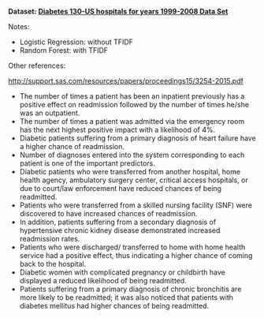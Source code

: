 **Dataset:  [Diabetes 130-US hospitals for years 1999-2008 Data Set ](https://archive.ics.uci.edu/ml/datasets/Diabetes+130-US+hospitals+for+years+1999-2008)**

Notes:
- Logistic Regression: without TFIDF
- Random Forest: with TFIDF

Other references:

http://support.sas.com/resources/papers/proceedings15/3254-2015.pdf

- The number of times a patient has been an inpatient previously has a positive effect on readmission followed by the number of times he/she was an outpatient.
- The number of times a patient was admitted via the emergency room has the next highest positive impact with a likelihood of 4%.
- Diabetic patients suffering from a primary diagnosis of heart failure have a higher chance of readmission.
- Number of diagnoses entered into the system corresponding to each patient is one of the important predictors.
- Diabetic patients who were transferred from another hospital, home health agency, ambulatory surgery center, critical access hospitals, or due to court/law enforcement have reduced chances of being readmitted.
- Patients who were transferred from a skilled nursing facility (SNF) were discovered to have increased chances of readmission.
- In addition, patients suffering from a secondary diagnosis of hypertensive chronic kidney disease demonstrated increased readmission rates.
- Patients who were discharged/ transferred to home with home health service had a positive effect, thus indicating a higher chance of coming back to the hospital.
- Diabetic women with complicated pregnancy or childbirth have displayed a reduced likelihood of being readmitted.
- Patients suffering from a primary diagnosis of chronic bronchitis are more likely to be readmitted; it was also noticed that patients with diabetes mellitus had higher chances of being readmitted.
